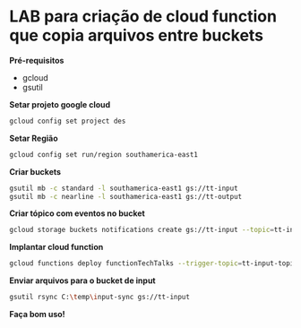 LAB para criação de cloud function que copia arquivos entre buckets
============================

**Pré-requisitos**
- gcloud
- gsutil

**Setar projeto google cloud**
```bash
gcloud config set project des
```

**Setar Região**
```bash
gcloud config set run/region southamerica-east1
```

**Criar buckets**
```bash
gsutil mb -c standard -l southamerica-east1 gs://tt-input
gsutil mb -c nearline -l southamerica-east1 gs://tt-output
```

**Criar tópico com eventos no bucket**
```bash
gcloud storage buckets notifications create gs://tt-input --topic=tt-input-topic
```

**Implantar cloud function**
```bash
gcloud functions deploy functionTechTalks --trigger-topic=tt-input-topic --runtime nodejs16 --region southamerica-east1
```

**Enviar arquivos para o bucket de input**
```bash
gsutil rsync C:\temp\input-sync gs://tt-input
```

**Faça bom uso!**

